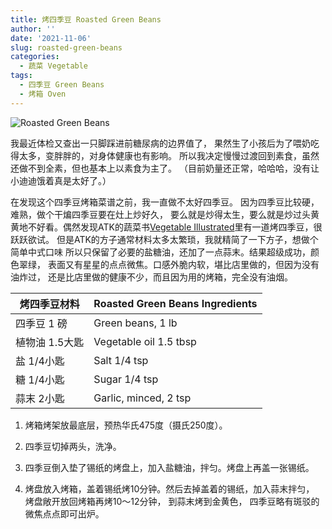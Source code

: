 ```yaml
---
title: 烤四季豆 Roasted Green Beans
author: ''
date: '2021-11-06'
slug: roasted-green-beans
categories:
  - 蔬菜 Vegetable
tags:
  - 四季豆 Green Beans
  - 烤箱 Oven
---
```


![Roasted Green Beans](/img/2021-11-06-roasted-green-beans.jpg)

我最近体检又查出一只脚踩进前糖尿病的边界值了，
果然生了小孩后为了喂奶吃得太多，变胖胖的，对身体健康也有影响。
所以我决定慢慢过渡回到素食，虽然还做不到全素，但也基本上以素食为主了。
（目前奶量还正常，哈哈哈，没有让小迪迪饿着真是太好了。）

在发现这个四季豆烤箱菜谱之前，我一直做不太好四季豆。
因为四季豆比较硬，难熟，做个干煸四季豆要在灶上炒好久，
要么就是炒得太生，要么就是炒过头黄黄地不好看。偶然发现ATK的蔬菜书[Vegetable Illustrated](https://www.amazon.com/Vegetables-Illustrated-Inspiring-Kitchen-Tested-Recipes/dp/1945256737)里有一道烤四季豆，很跃跃欲试。
但是ATK的方子通常材料太多太繁琐，我就精简了一下方子，想做个简单中式口味
所以只保留了必要的盐糖油，还加了一点蒜末。结果超级成功，颜色翠绿，
表面又有星星的点点微焦。口感外脆内软，堪比店里做的，但因为没有油炸过，
还是比店里做的健康不少，而且因为用的烤箱，完全没有油烟。

|烤四季豆材料          |Roasted Green Beans Ingredients            |
|------------------------|-------------------------|
|四季豆 1 磅           |Green beans, 1 lb      |
|植物油 1.5大匙                |Vegetable oil 1.5 tbsp     |
|盐 1/4小匙         |Salt 1/4 tsp      |
|糖 1/4小匙                |Sugar 1/4 tsp   |
|蒜末 2小匙            |Garlic, minced, 2 tsp |           

1. 烤箱烤架放最底层，预热华氏475度（摄氏250度）。

2. 四季豆切掉两头，洗净。

3. 四季豆倒入垫了锡纸的烤盘上，加入盐糖油，拌匀。烤盘上再盖一张锡纸。

4. 烤盘放入烤箱，盖着锡纸烤10分钟。然后去掉盖着的锡纸，加入蒜末拌匀，
烤盘敞开放回烤箱再烤10～12分钟， 到蒜末烤到金黄色，
四季豆略有斑驳的微焦点点即可出炉。
